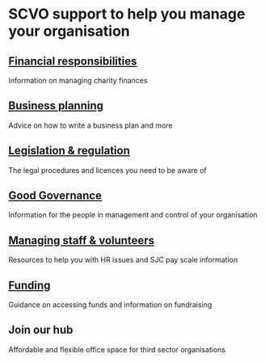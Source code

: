 # SCVO support to help you manage your organisation
## [Financial responsibilities](finance-business-management/index.md)
Information on managing charity finances
## [Business planning](business-planning/index.md)
Advice on how to write a business plan and more
## [Legislation & regulation](legislation/index.md) 
The legal procedures and licences you need to be aware of
## [Good Governance](governance/index.md) 
Information for the people in management and control of your organisation
## [Managing staff & volunteers](staff-volunteers/index.md)
Resources to help you with HR issues and SJC pay scale information
## [Funding](funding/index.md)
Guidance on accessing funds and information on fundraising
## Join our hub
Affordable and flexible office space for third sector organisations
